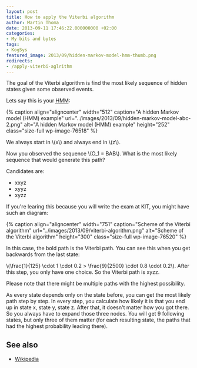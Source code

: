 ```yaml
---
layout: post
title: How to apply the Viterbi algorithm
author: Martin Thoma
date: 2013-09-11 17:46:22.000000000 +02:00
categories:
- My bits and bytes
tags:
- KogSys
featured_image: 2013/09/hidden-markov-model-hmm-thumb.png
redirects:
- /apply-viterbi-aglrithm
---
```

The goal of the Viterbi algorithm is find the most likely sequence of hidden states given some observed events.

Lets say this is your <abbr title="Hidden Markov model">HMM</abbr>:

{% caption align="aligncenter" width="512" caption="A hidden Markov model (HMM) example" url="../images/2013/09/hidden-markov-model-abc-2.png" alt="A hidden Markov model (HMM) example"  height="252" class="size-full wp-image-76518" %}

We always start in \\(x\\) and always end in \\(z\\).

Now you observed the sequence \\(O_1 = BAB\\). What is the most likely sequence that would generate this path?

Candidates are:
<ul>
  <li>xxyz</li>
  <li>xyyz</li>
  <li>xyzz</li>
</ul>

If you're learing this because you will write the exam at KIT, you might have such an diagram:

{% caption align="aligncenter" width="751" caption="Scheme of the Viterbi algorithm" url="../images/2013/09/viterbi-algorithm.png" alt="Scheme of the Viterbi algorithm"  height="300" class="size-full wp-image-76520" %}

In this case, the bold path is the Viterbi path. You can see this when you get backwards from the last state:

\\(\frac{1}{125} \cdot 1 \cdot 0.2 > \frac{9}{2500} \cdot 0.8 \cdot 0.2\\). After this step, you only have one choice. So the Viterbi path is xyzz.

Please note that there might be multiple paths with the highest possibility.

As every state depends only on the state before, you can get the most likely path step by step. In every step, you calculate how likely it is that you end up in state x, state y, state z. After that, it doesn't matter how you got there. So you always have to expand those three nodes. You will get 9 following states, but only three of them matter (for each resulting state, the paths that had the highest probability leading there).


## See also

* [Wikipedia](https://en.wikipedia.org/wiki/Viterbi_algorithm)

